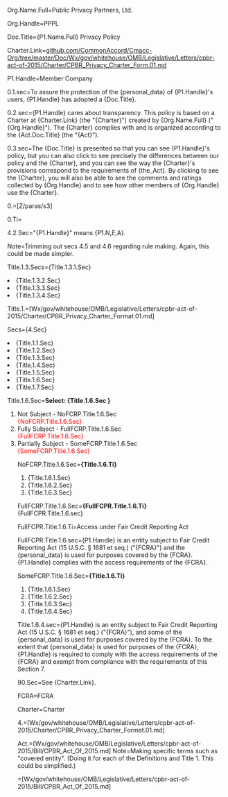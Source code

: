 Org.Name.Full=<span class="person">Public Privacy Partners, Ltd.</span>

Org.Handle=<span class="person">PPPL</span>

Doc.Title={P1.Name.Full} Privacy Policy

Charter.Link=<a href="http://github.com/CommonAccord/Cmacc-Org/tree/master/Doc/Wx/gov/whitehouse/OMB/Legislative/Letters/cpbr-act-of-2015/Charter/CPBR_Privacy_Charter_Form.01.md">github.com/CommonAccord/Cmacc-Org/tree/master/Doc/Wx/gov/whitehouse/OMB/Legislative/Letters/cpbr-act-of-2015/Charter/CPBR_Privacy_Charter_Form.01.md</a>

P1.Handle=<span class="person">Member Company</span>

0.1.sec=To assure the protection of the {personal_data} of {P1.Handle}'s users, {P1.Handle} has adopted a {Doc.Title}.

0.2.sec={P1.Handle} cares about transparency.  This policy is based on a Charter at {Charter.Link} (the "{Charter}") created by {Org.Name.Full} ("{Org.Handle}").  The {Charter} complies with and is organized according to the {Act.Doc.Title}  (the "{Act}").

0.3.sec=The {Doc.Title} is presented so that you can see {P1.Handle}'s policy, but you can also click to see precisely the differences between our policy and the {Charter}, and you can see the way the {Charter}'s provisions correspond to the requirements of {the_Act}.  By clicking to see the {Charter}, you will also be able to see the comments and ratings collected by {Org.Handle} and to see how other members of {Org.Handle} use the {Charter}. 

0.=[Z/paras/s3]

0.Ti=</i>

4.2.Sec="{P1.Handle}" means {P1.N,E,A}.

Note=Trimming out secs 4.5 and 4.6 regarding rule making.  Again, this could be made simpler.

Title.1.3.Secs={Title.1.3.1.Sec}<li>{Title.1.3.2.Sec}<li>{Title.1.3.3.Sec}<li>{Title.1.3.4.Sec}

Title.1.=[Wx/gov/whitehouse/OMB/Legislative/Letters/cpbr-act-of-2015/Charter/CPBR_Privacy_Charter_Format.01.md]


Secs={4.Sec}<li>{Title.1.1.Sec}<li>{Title.1.2.Sec}<li>{Title.1.3.Sec}<li>{Title.1.4.Sec}<li>{Title.1.5.Sec}<li>{Title.1.6.Sec}<li>{Title.1.7.Sec}

Title.1.6.Sec=<b>Select: {Title.1.6.Sec }</b><ol><li>Not Subject - NoFCRP.Title.1.6.Sec<br><font color="red">{NoFCRP.Title.1.6.Sec}</font><li>Fully Subject - FullFCRP.Title.1.6.Sec<br><font color="red">{FullFCRP.Title.1.6.Sec}</font><li>Partially Subject - SomeFCRP.Title.1.6.Sec<br><font color="red">{SomeFCRP.Title.1.6.Sec}</font>


NoFCRP.Title.1.6.Sec=<b>{Title.1.6.Ti}</b><ol><li>{Title.1.6.1.Sec}<li>{Title.1.6.2.Sec}<li>{Title.1.6.3.Sec}</ol>

FullFCRP.Title.1.6.Sec=<b>{FullFCPR.Title.1.6.Ti}</b><br>{FullFCPR.Title.1.6.sec}

FullFCPR.Title.1.6.Ti=Access under Fair Credit Reporting Act

FullFCPR.Title.1.6.sec={P1.Handle} is an entity subject to Fair Credit Reporting Act (15 U.S.C. § 1681 et seq.) ("{FCRA}") and the {personal_data} is used for purposes covered by the {FCRA}.  {P1.Handle} complies with the access requirements of the {FCRA}.

SomeFCRP.Title.1.6.Sec=<b>{Title.1.6.Ti}</b><ol><li>{Title.1.6.1.Sec}<li>{Title.1.6.2.Sec}<li>{Title.1.6.3.Sec}<li>{Title.1.6.4.Sec}</ol>

Title.1.6.4.sec={P1.Handle} is an entity subject to Fair Credit Reporting Act (15 U.S.C. § 1681 et seq.) ("{FCRA}"), and some of the {personal_data} is used for purposes covered by the {FCRA}.  To the extent that {personal_data} is used for purposes of the {FCRA}, {P1.Handle} is required to comply with the access requirements of the {FCRA} and exempt from compliance with the requirements of this Section 7.

90.Sec=See {Charter.Link}.

FCRA=<span class="definedterm">FCRA</span>

Charter=<span class="definedterm">Charter</span>


4.=[Wx/gov/whitehouse/OMB/Legislative/Letters/cpbr-act-of-2015/Charter/CPBR_Privacy_Charter_Format.01.md]

Act.=[Wx/gov/whitehouse/OMB/Legislative/Letters/cpbr-act-of-2015/Bill/CPBR_Act_Of_2015.md]
Note=Making specific terms such as "covered entity".  (Doing it for each of the Definitions and Title 1.  This could be simplified.)

=[Wx/gov/whitehouse/OMB/Legislative/Letters/cpbr-act-of-2015/Bill/CPBR_Act_Of_2015.md]

  